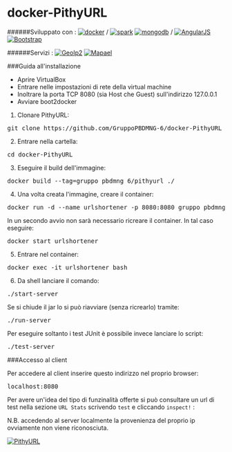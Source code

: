 # docker-PithyURL

######Sviluppato con : 
[![docker](https://img.shields.io/badge/Docker-1.7.1-blue.svg?style=flat)](https://www.docker.com/) / 
[![spark](https://img.shields.io/badge/Spark%20Java-2.2-orange.svg?style=flat)](http://sparkjava.com/)
[![mongodb](https://img.shields.io/badge/mongodb-2.11.3-green.svg?style=flat)](http://mongodb.org/) / 
[![AngularJS](https://img.shields.io/badge/AngularJS-1.3.0-red.svg?style=flat)](https://angular.io/)
[![Bootstrap](https://img.shields.io/badge/Bootstrap-3.3.5-6f5499.svg?style=flat)](http://getbootstrap.com/)

######Servizi : 
[![GeoIp2](https://img.shields.io/badge/GeoIP-2-blue.svg?style=flat)](https://maxmind.com/en/geoip2-precision-country-service)
[![Mapael](https://img.shields.io/badge/jQuery%20Mapael-1.1.0-blue.svg?style=flat)](http://www.vincentbroute.fr/mapael/)

###Guida all'installazione

 - Aprire VirtualBox
 - Entrare nelle impostazioni di rete della virtual machine
 - Inoltrare la porta TCP 8080 (sia Host che Guest) sull'indirizzo 127.0.0.1
 - Avviare boot2docker

1. Clonare PithyURL:
<pre>git clone https://github.com/GruppoPBDMNG-6/docker-PithyURL</pre>

2. Entrare nella cartella:
<pre>cd docker-PithyURL</pre>

3. Eseguire il build dell'immagine:
<pre>docker build --tag=gruppo_pbdmng_6/pithyurl ./</pre>

4. Una volta creata l'immagine, creare il container: 
<pre>docker run -d --name urlshortener -p 8080:8080 gruppo_pbdmng_6/pithyurl</pre>
In un secondo avvio non sarà necessario ricreare il container. In tal caso eseguire:
<pre>docker start urlshortener</pre>

5. Entrare nel container:
<pre>docker exec -it urlshortener bash</pre>

6. Da shell lanciare il comando:
<pre>./start-server</pre>
Se si chiude il jar lo si può riavviare (senza ricrearlo) tramite:
<pre>./run-server</pre>

Per eseguire soltanto i test JUnit è possibile invece lanciare lo script:
<pre>./test-server</pre>

###Accesso al client

Per accedere al client inserire questo indirizzo nel proprio browser:
<pre>localhost:8080</pre>

Per avere un'idea del tipo di funzinalità offerte si può consultare un url di test nella sezione `URL Stats` scrivendo `test` e cliccando `inspect!` :

N.B. accedendo al server localmente la provenienza del proprio ip ovviamente non viene riconosciuta.

[![PithyURL](http://oi62.tinypic.com/15fsmtu.jpg)](https://github.com/GruppoPBDMNG-6/PithyURL/)
